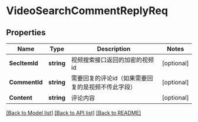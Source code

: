 # VideoSearchCommentReplyReq

## Properties

Name | Type | Description | Notes
------------ | ------------- | ------------- | -------------
**SecItemId** | **string** | 视频搜索接口返回的加密的视频id | [optional] 
**CommentId** | **string** | 需要回复的评论id（如果需要回复的是视频不传此字段） | [optional] 
**Content** | **string** | 评论内容 | [optional] 

[[Back to Model list]](../README.md#documentation-for-models) [[Back to API list]](../README.md#documentation-for-api-endpoints) [[Back to README]](../README.md)


